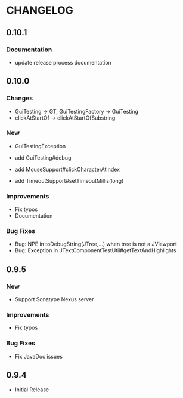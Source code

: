 # CHANGELOG

## 0.10.1

### Documentation

- update release process documentation
 
## 0.10.0

### Changes

- GuiTesting -> GT, GuiTestingFactory -> GuiTesting
- clickAtStartOf -> clickAtStartOfSubstring

### New

- GuiTestingException

- add GuiTesting#debug
- add MouseSupport#clickCharacterAtIndex
- add TimeoutSupport#setTimeoutMillis(long)

### Improvements

- Fix typos
- Documentation

### Bug Fixes

- Bug: NPE in toDebugString(JTree,...) when tree is not a JViewport
- Bug: Exception in JTextComponentTestUtil#getTextAndHighlights 

## 0.9.5

### New

- Support Sonatype Nexus server

### Improvements

- Fix typos

### Bug Fixes

- Fix JavaDoc issues


## 0.9.4

- Initial Release
